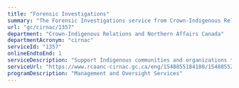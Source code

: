 ```yaml
---
title: "Forensic Investigations"
summary: "The Forensic Investigations service from Crown-Indigenous Relations and Northern Affairs Canada is available end-to-end online, according to the GC Service Inventory."
url: "gc/cirnac/1357"
department: "Crown-Indigenous Relations and Northern Affairs Canada"
departmentAcronym: "cirnac"
serviceId: "1357"
onlineEndtoEnd: 1
serviceDescription: "Support Indigenous communities and organizations through confidential, professional and timely investgations of misuse of Departmental funds."
serviceUrl: "https://www.rcaanc-cirnac.gc.ca/eng/1548855184180/1548855221307"
programDescription: "Management and Oversight Services"
---
```

